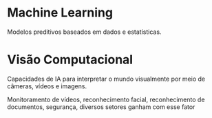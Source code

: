 # Machine Learning

Modelos preditivos baseados em dados e estatísticas.

# Visão Computacional

Capacidades de IA para interpretar o mundo visualmente por meio de câmeras, vídeos e imagens.

Monitoramento de vídeos, reconhecimento facial, reconhecimento de documentos, segurança, diversos setores ganham com esse fator
